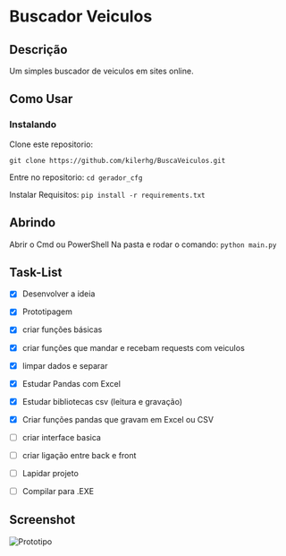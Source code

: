 # Buscador Veiculos

## Descrição

Um simples buscador de veiculos em sites online.

## Como Usar

### Instalando
Clone este repositorio:

```git clone https://github.com/kilerhg/BuscaVeiculos.git```

Entre no repositorio:
```cd gerador_cfg```

Instalar Requisitos:
```pip install -r requirements.txt```

## Abrindo

Abrir o Cmd ou PowerShell Na pasta e rodar o comando: ```python main.py```

## Task-List

- [X] Desenvolver a ideia
- [X] Prototipagem
- [X] criar funções básicas
- [X] criar funções que mandar e recebam requests com veiculos
- [X] limpar dados e separar
- [X] Estudar Pandas com Excel
- [X] Estudar bibliotecas csv (leitura e gravação)
- [X] Criar funções pandas que gravam em Excel ou CSV
- [ ] criar interface basica
- [ ] criar ligação entre back e front
- [ ] Lapidar projeto
- [ ] Compilar para .EXE


## Screenshot

![Prototipo](./base_programa.png)
